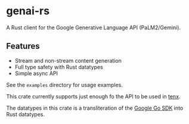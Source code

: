# genai-rs

A Rust client for the Google Generative Language API (PaLM2/Gemini).

## Features

- Stream and non-stream content generation
- Full type safety with Rust datatypes
- Simple async API

See the `examples` directory for usage examples.

This crate currently supports just enough fo the API to be used in
[tenx](https://github.com/cortesi/tenx).

The datatypes in this crate is a transliteration of the [Google Go
SDK](https://github.com/googleapis/go-genai/) into Rust datatypes. 
